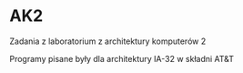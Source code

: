 # AK2
Zadania z laboratorium z architektury komputerów 2

Programy pisane były dla architektury IA-32 w składni AT&T
